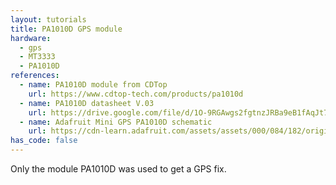 ```yaml
---
layout: tutorials
title: PA1010D GPS module
hardware:
  - gps
  - MT3333
  - PA1010D
references:
  - name: PA1010D module from CDTop
    url: https://www.cdtop-tech.com/products/pa1010d
  - name: PA1010D datasheet V.03
    url: https://drive.google.com/file/d/1O-9RGAwgs2fgtnzJRBa9eB1fAqJt7n_k/view
  - name: Adafruit Mini GPS PA1010D schematic
    url: https://cdn-learn.adafruit.com/assets/assets/000/084/182/original/adafruit_products_Mini_GPS_PA1010D_SCh.png?1573765781
has_code: false
---
```


Only the module PA1010D was used to get a GPS fix.
